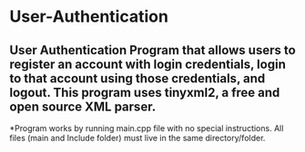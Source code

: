 # User-Authentication
## User Authentication Program that allows users to register an account with login credentials, login to that account using those credentials, and logout. This program uses tinyxml2, a free and open source XML parser.
*Program works by running main.cpp file with no special instructions. All files (main and Include folder) must live in the same directory/folder. 
